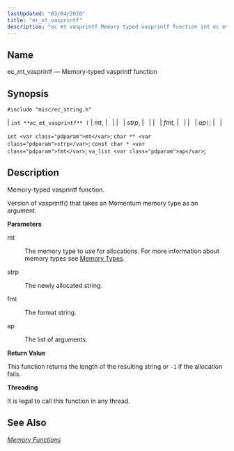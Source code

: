 ```yaml
---
lastUpdated: "03/04/2020"
title: "ec_mt_vasprintf"
description: "ec mt vasprintf Memory typed vasprintf function int ec mt vasprintf mt strp fmt ap int mt char strp const char fmt va list ap Memory typed vasprintf function Version of vasprintf that takes an Momentum memory type as an argument mt The memory type to use for allocations For..."
---
```


<a name="apis.ec_mt_vasprintf"></a> 
## Name

ec_mt_vasprintf — Memory-typed vasprintf function

## Synopsis

`#include "misc/ec_string.h"`

| `int **ec_mt_vasprintf** (` | <var class="pdparam">mt</var>, |   |
|   | <var class="pdparam">strp</var>, |   |
|   | <var class="pdparam">fmt</var>, |   |
|   | <var class="pdparam">ap</var>`)`; |   |

`int <var class="pdparam">mt</var>`;
`char ** <var class="pdparam">strp</var>`;
`const char * <var class="pdparam">fmt</var>`;
`va_list <var class="pdparam">ap</var>`;<a name="idp55084224"></a> 
## Description

Memory-typed vasprintf function.

Version of vasprintf() that takes an Momentum memory type as an argument.

**<a name="idp55085968"></a> Parameters**

<dl class="variablelist">

<dt>mt</dt>

<dd>

The memory type to use for allocations. For more information about memory types see [Memory Types](/momentum/3/3-api/arch-primary-apis#arch.memory.types).

</dd>

<dt>strp</dt>

<dd>

The newly allocated string.

</dd>

<dt>fmt</dt>

<dd>

The format string.

</dd>

<dt>ap</dt>

<dd>

The list of arguments.

</dd>

</dl>

**<a name="idp55094976"></a> Return Value**

This function returns the length of the resulting string or `-1` if the allocation fails.

**<a name="idp55096400"></a> Threading**

It is legal to call this function in any thread.

<a name="idp55097504"></a> 
## See Also

[*Memory Functions*](/momentum/3/3-api/3-api-memory)